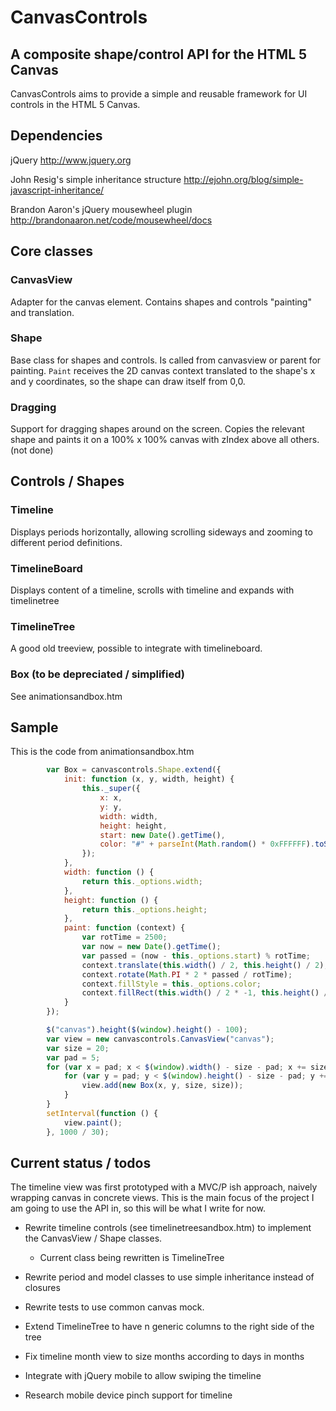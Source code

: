 # CanvasControls
## A composite shape/control API for the HTML 5 Canvas

CanvasControls aims to provide a simple and reusable framework for UI controls in the HTML 5 Canvas.

## Dependencies

jQuery
http://www.jquery.org

John Resig's simple inheritance structure
http://ejohn.org/blog/simple-javascript-inheritance/

Brandon Aaron's jQuery mousewheel plugin
http://brandonaaron.net/code/mousewheel/docs

## Core classes

### CanvasView

Adapter for the canvas element. Contains shapes and controls "painting" and translation.

### Shape

Base class for shapes and controls. Is called from canvasview or parent for painting.
`Paint` receives the 2D canvas context translated to the shape's x and y coordinates,
so the shape can draw itself from 0,0.

### Dragging

Support for dragging shapes around on the screen. 
Copies the relevant shape and paints it on a 100% x 100% canvas with zIndex above all others.
(not done)

## Controls / Shapes

### Timeline

Displays periods horizontally, allowing scrolling sideways and zooming to different period definitions.

### TimelineBoard

Displays content of a timeline, scrolls with timeline and expands with timelinetree

### TimelineTree

A good old treeview, possible to integrate with timelineboard.

### Box (to be depreciated / simplified)

See animationsandbox.htm

## Sample

This is the code from animationsandbox.htm

```javascript
		var Box = canvascontrols.Shape.extend({
			init: function (x, y, width, height) {
				this._super({
					x: x,
					y: y,
					width: width,
					height: height,
					start: new Date().getTime(),
					color: "#" + parseInt(Math.random() * 0xFFFFFF).toString(16)
				});
			},
			width: function () {
				return this._options.width;
			},
			height: function () {
				return this._options.height;
			},
			paint: function (context) {
				var rotTime = 2500;
				var now = new Date().getTime();
				var passed = (now - this._options.start) % rotTime;
				context.translate(this.width() / 2, this.height() / 2);
				context.rotate(Math.PI * 2 * passed / rotTime);
				context.fillStyle = this._options.color;
				context.fillRect(this.width() / 2 * -1, this.height() / 2 * -1, this.width(), this.height());
			}
		});

		$("canvas").height($(window).height() - 100);
		var view = new canvascontrols.CanvasView("canvas");
		var size = 20;
		var pad = 5;
		for (var x = pad; x < $(window).width() - size - pad; x += size + pad) {
			for (var y = pad; y < $(window).height() - size - pad; y += size + pad) {
				view.add(new Box(x, y, size, size));
			}
		}
		setInterval(function () {
			view.paint();
		}, 1000 / 30);
```

## Current status / todos

The timeline view was first prototyped with a MVC/P ish approach, naively wrapping canvas in concrete views.
This is the main focus of the project I am going to use the API in, so this will be what I write for now.

- Rewrite timeline controls (see timelinetreesandbox.htm) to implement the CanvasView / Shape classes.
  - Current class being rewritten is TimelineTree
- Rewrite period and model classes to use simple inheritance instead of closures
- Rewrite tests to use common canvas mock.

- Extend TimelineTree to have n generic columns to the right side of the tree

- Fix timeline month view to size months according to days in months
- Integrate with jQuery mobile to allow swiping the timeline
- Research mobile device pinch support for timeline

